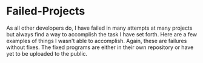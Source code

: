 # Failed-Projects
As all other developers do, I have failed in many attempts at many projects but always find a way to accomplish the task I have set forth. Here are a few examples of things I wasn't able to accomplish. Again, these are failures without fixes. The fixed programs are either in their own repository or have yet to be uploaded to the public.
